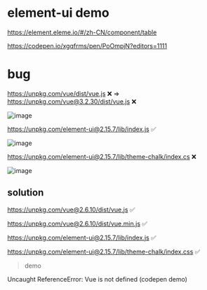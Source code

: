 # element-ui demo


https://element.eleme.io/#/zh-CN/component/table


https://codepen.io/xgqfrms/pen/PoOmpjN?editors=1111


# bug

https://unpkg.com/vue/dist/vue.js ❌ => https://unpkg.com/vue@3.2.30/dist/vue.js ❌

![image](https://user-images.githubusercontent.com/7291672/153375677-d9398ca2-0b4c-4488-abd6-c027417a8af4.png)


https://unpkg.com/element-ui@2.15.7/lib/index.js ✅


![image](https://user-images.githubusercontent.com/7291672/153375858-f78dcd27-1961-4ac2-bf13-0fcc64656327.png)


https://unpkg.com/element-ui@2.15.7/lib/theme-chalk/index.cs ❌

![image](https://user-images.githubusercontent.com/7291672/153376043-a93d1143-91ac-4d3b-a9bd-abfb129b1d47.png)


## solution


https://unpkg.com/vue@2.6.10/dist/vue.js ✅

https://unpkg.com/vue@2.6.10/dist/vue.min.js ✅



https://unpkg.com/element-ui@2.15.7/lib/index.js ✅

https://unpkg.com/element-ui@2.15.7/lib/theme-chalk/index.css ✅

> demo

Uncaught ReferenceError: Vue is not defined  (codepen demo)


